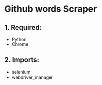 # Github words Scraper

## 1. Required:
- Python
- Chrome

## 2. Imports:
- selenium
- webdriver_manager